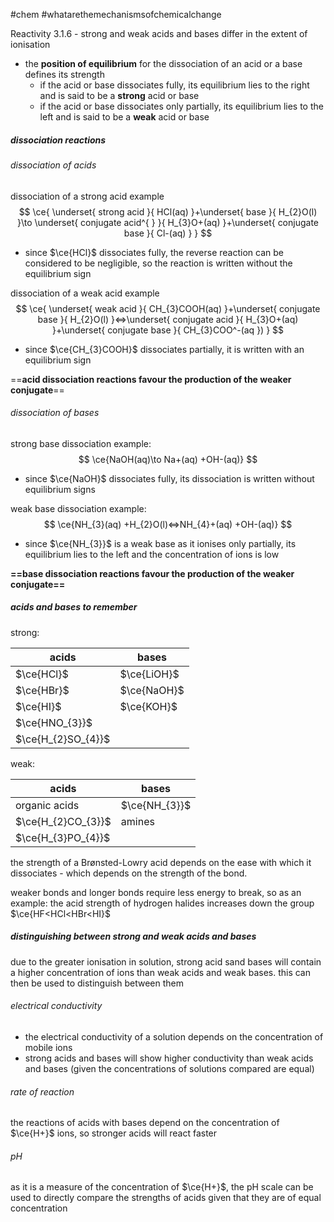 #chem #whatarethemechanismsofchemicalchange

Reactivity 3.1.6 - strong and weak acids and bases differ in the extent of ionisation

- the **position of equilibrium** for the dissociation of an acid or a base defines its strength
	- if the acid or base dissociates fully, its equilibrium lies to the right and is said to be a **strong** acid or base
	- if the acid or base dissociates only partially, its equilibrium lies to the left and is said to be a **weak** acid or base
##### dissociation reactions
###### dissociation of acids

dissociation of a strong acid example
$$
\ce{
\underset{ strong acid }{ HCl(aq) }+\underset{ base }{ H_{2}O(l) }\to \underset{ conjugate acid^{ } }{ H_{3}O+(aq) }+\underset{ conjugate base }{ Cl-(aq) }
}
$$
- since $\ce{HCl}$ dissociates fully, the reverse reaction can be considered to be negligible, so the reaction is written without the equilibrium sign

dissociation of a weak acid example
$$
\ce{
\underset{ weak acid }{ CH_{3}COOH(aq) }+\underset{ conjugate base }{ H_{2}O(l) }<=>\underset{ conjugate acid }{ H_{3}O+(aq) }+\underset{ conjugate base }{ CH_{3}COO^-(aq })
}
$$
- since $\ce{CH_{3}COOH}$ dissociates partially, it is written with an equilibrium sign

==**acid dissociation reactions favour the production of the weaker conjugate**==
###### dissociation of bases
strong base dissociation example:
$$
\ce{NaOH(aq)\to Na+(aq) +OH-(aq)}
$$
- since $\ce{NaOH}$ dissociates fully, its dissociation is written without equilibrium signs

weak base dissociation example:
$$
\ce{NH_{3}(aq) +H_{2}O(l)<=>NH_{4}+(aq) +OH-(aq)}
$$
- since $\ce{NH_{3}}$ is a weak base as it ionises only partially, its equilibrium lies to the left and the concentration of ions is low

**==base dissociation reactions favour the production of the weaker conjugate==**

##### acids and bases to remember

strong:

| acids              | bases       |
| ------------------ | ----------- |
| $\ce{HCl}$         | $\ce{LiOH}$ |
| $\ce{HBr}$         | $\ce{NaOH}$ |
| $\ce{HI}$          | $\ce{KOH}$  |
| $\ce{HNO_{3}}$     |             |
| $\ce{H_{2}SO_{4}}$ |             |

weak:

| acids              | bases         |
| ------------------ | ------------- |
| organic acids      | $\ce{NH_{3}}$ |
| $\ce{H_{2}CO_{3}}$ | amines        |
| $\ce{H_{3}PO_{4}}$ |               |

the strength of a Brønsted-Lowry acid depends on the ease with which it dissociates - which depends on the strength of the bond.

weaker bonds and longer bonds require less energy to break, so as an example: the acid strength of hydrogen halides increases down the group $\ce{HF<HCl<HBr<HI}$

##### distinguishing between strong and weak acids and bases
due to the greater ionisation in solution, strong acid sand bases will contain a higher concentration of ions than weak acids and weak bases. this can then be used to distinguish between them
###### electrical conductivity
- the electrical conductivity of a solution depends on the concentration of mobile ions
- strong acids and bases will show higher conductivity than weak acids and bases
(given the concentrations of solutions compared are equal)
###### rate of reaction
the reactions of acids with bases depend on the concentration of $\ce{H+}$ ions, so stronger acids will react faster
###### $\text{pH}$
as it is a measure of the concentration of $\ce{H+}$, the $\text{pH}$ scale can be used to directly compare the strengths of acids given that they are of equal concentration
